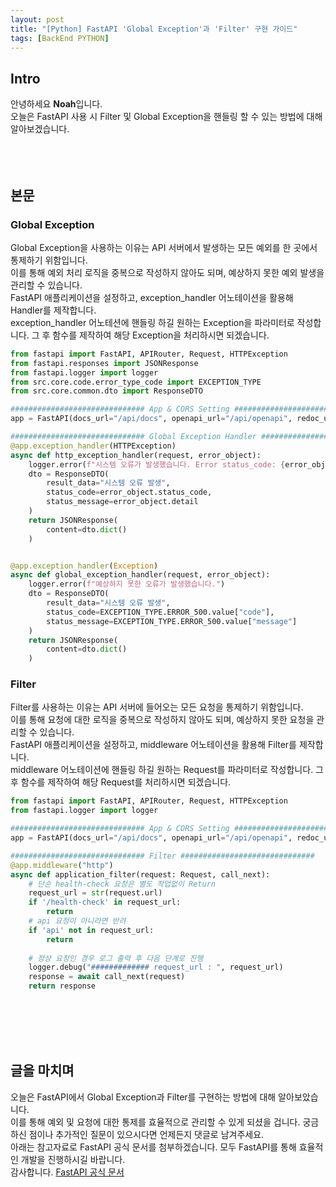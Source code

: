 ```yaml
---
layout: post
title: "[Python] FastAPI 'Global Exception'과 'Filter' 구현 가이드"
tags: [BackEnd PYTHON]
---
```


## Intro
안녕하세요 **Noah**입니다.<br/>
오늘은 FastAPI 사용 시 Filter 및 Global Exception을 핸들링 할 수 있는 방법에 대해 알아보겠습니다.
<br/><br/><br/><br/>

## 본문
### Global Exception
Global Exception을 사용하는 이유는 API 서버에서 발생하는 모든 예외를 한 곳에서 통제하기 위함입니다.<br/>
이를 통해 예외 처리 로직을 중복으로 작성하지 않아도 되며, 예상하지 못한 예외 발생을 관리할 수 있습니다.<br/>
FastAPI 애플리케이션을 설정하고, exception_handler 어노테이션을 활용해 Handler를 제작합니다.<br/>
exception_handler 어노테션에 핸들링 하길 원하는 Exception을 파라미터로 작성합니다. 그 후 함수를 제작하여 해당 Exception을 처리하시면 되겠습니다.
```python
from fastapi import FastAPI, APIRouter, Request, HTTPException
from fastapi.responses import JSONResponse
from fastapi.logger import logger
from src.core.code.error_type_code import EXCEPTION_TYPE
from src.core.common.dto import ResponseDTO

############################## App & CORS Setting ##############################
app = FastAPI(docs_url="/api/docs", openapi_url="/api/openapi", redoc_url=None)

############################## Global Exception Handler ##############################
@app.exception_handler(HTTPException)
async def http_exception_handler(request, error_object):
    logger.error(f"시스템 오류가 발생했습니다. Error status_code: {error_object.status_code}, Message : {error_object.detail}")
    dto = ResponseDTO(
        result_data="시스템 오류 발생",
        status_code=error_object.status_code,
        status_message=error_object.detail
    )
    return JSONResponse(
        content=dto.dict()
    )


@app.exception_handler(Exception)
async def global_exception_handler(request, error_object):
    logger.error(f"예상하지 못한 오류가 발생했습니다.")
    dto = ResponseDTO(
        result_data="시스템 오류 발생",
        status_code=EXCEPTION_TYPE.ERROR_500.value["code"],
        status_message=EXCEPTION_TYPE.ERROR_500.value["message"]
    )
    return JSONResponse(
        content=dto.dict()
    )
```


### Filter
Filter를 사용하는 이유는 API 서버에 들어오는 모든 요청을 통제하기 위함입니다.<br/>
이를 통해 요청에 대한 로직을 중복으로 작성하지 않아도 되며, 예상하지 못한 요청을 관리할 수 있습니다.<br/>
FastAPI 애플리케이션을 설정하고, middleware 어노테이션을 활용해 Filter를 제작합니다.<br/>
middleware 어노테이션에 핸들링 하길 원하는 Request를 파라미터로 작성합니다. 그 후 함수를 제작하여 해당 Request를 처리하시면 되겠습니다.
```python
from fastapi import FastAPI, APIRouter, Request, HTTPException
from fastapi.logger import logger

############################## App & CORS Setting ##############################
app = FastAPI(docs_url="/api/docs", openapi_url="/api/openapi", redoc_url=None)

############################## Filter ##############################
@app.middleware("http")
async def application_filter(request: Request, call_next):
    # 단순 health-check 요청은 별도 작업없이 Return
    request_url = str(request.url)
    if '/health-check' in request_url:
        return
    # api 요청이 아니라면 반려
    if 'api' not in request_url:
        return
    
    # 정상 요청인 경우 로그 출력 후 다음 단계로 진행
    logger.debug("############# request_url : ", request_url)
    response = await call_next(request)
    return response
```
<br/><br/><br/><br/>


## 글을 마치며
오늘은 FastAPI에서 Global Exception과 Filter를 구현하는 방법에 대해 알아보았습니다.<br/>
이를 통해 예외 및 요청에 대한 통제를 효율적으로 관리할 수 있게 되셨을 겁니다. 궁금하신 점이나 추가적인 질문이 있으시다면 언제든지 댓글로 남겨주세요.<br/>
아래는 참고자료로 FastAPI 공식 문서를 첨부하겠습니다. 모두 FastAPI를 통해 효율적인 개발을 진행하시길 바랍니다.<br/>
감사합니다.
[FastAPI 공식 문서](https://fastapi.tiangolo.com/advanced/middleware/)

